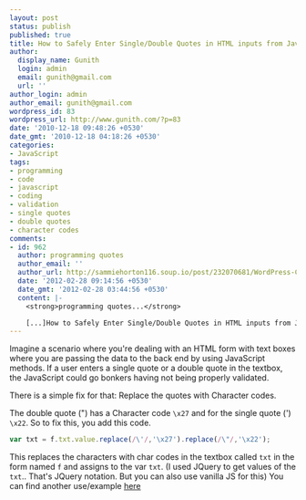 ```yaml
---
layout: post
status: publish
published: true
title: How to Safely Enter Single/Double Quotes in HTML inputs from JavaScript
author:
  display_name: Gunith
  login: admin
  email: gunith@gmail.com
  url: ''
author_login: admin
author_email: gunith@gmail.com
wordpress_id: 83
wordpress_url: http://www.gunith.com/?p=83
date: '2010-12-18 09:48:26 +0530'
date_gmt: '2010-12-18 04:18:26 +0530'
categories:
- JavaScript
tags:
- programming
- code
- javascript
- coding
- validation
- single quotes
- double quotes
- character codes
comments:
- id: 962
  author: programming quotes
  author_email: ''
  author_url: http://sammiehorton116.soup.io/post/232070681/WordPress-CMS-Development
  date: '2012-02-28 09:14:56 +0530'
  date_gmt: '2012-02-28 03:44:56 +0530'
  content: |-
    <strong>programming quotes...</strong>

    [...]How to Safely Enter Single/Double Quotes in HTML inputs from JavaScript | Coder&#039;s Block[...]...
---
```

Imagine a scenario where you're dealing with an HTML form with text boxes where you are passing the data to the back end by using JavaScript methods. If a user enters a single quote or a double quote in the textbox, the JavaScript could go bonkers having not being properly validated.

There is a simple fix for that: Replace the quotes with Character codes.

The double quote (") has a Character code `\x27` and for the single quote (') `\x22`. So to fix this, you add this code.

```javascript
var txt = f.txt.value.replace(/\'/,'\x27').replace(/\"/,'\x22');
```

This replaces the characters with char codes in the textbox called `txt` in the form named `f` and assigns to the var `txt`. (I used JQuery to get values of the `txt`.. That's JQuery notation. But you can also use vanilla JS for this)
You can find another use/example  [here]("http://stackoverflow.com/questions/1372492/assign-javascript-string-without-escaping")
